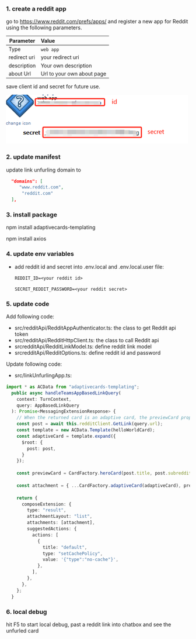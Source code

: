 ### 1. create a reddit app

go to https://www.reddit.com/prefs/apps/ and register a new app for Reddit using the following parameters.

| Parameter        | Value                      |
|------------------|:---------------------------|
| Type       | `web app`                  |
| redirect uri | your redirect uri          |
| description      | Your own description       |
| about Url        | Url to your own about page |

save client id and secret for future use.

![reddit](reddit.png)

### 2. update manifest

update link unfurling domain to 
```json
  "domains": [
     "www.reddit.com",
      "reddit.com"
  ],
```

### 3. install package

npm install adaptivecards-templating

npm install axios

### 4. update env variables

- add reddit id and secret into .env.local and .env.local.user file:
  ```
  REDDIT_ID=<your reddit id>
  ```
  ```
  SECRET_REDDIT_PASSWORD=<your reddit secret>
  ```


### 5. update code
Add following code:
- src/redditApi/RedditAppAuthenticator.ts: the class to get Reddit api token
- src/redditApi/RedditHttpClient.ts: the class to call Reddit api 
- srcredditApi/RedditLinkModel.ts: define reddit link model
- srcredditApi/RedditOptions.ts: define reddit id and password

Update following code:
- src/linkUnfurlingApp.ts:
```ts
import * as ACData from "adaptivecards-templating";
  public async handleTeamsAppBasedLinkQuery(
    context: TurnContext,
    query: AppBasedLinkQuery
  ): Promise<MessagingExtensionResponse> {
    // When the returned card is an adaptive card, the previewCard property of the attachment is required.
    const post = await this.redditClient.GetLink(query.url);
    const template = new ACData.Template(helloWorldCard);
    const adaptiveCard = template.expand({
      $root: {
        post: post,
      }
    });

    const previewCard = CardFactory.heroCard(post.title, post.subreddit, [post.thumbnail]);

    const attachment = { ...CardFactory.adaptiveCard(adaptiveCard), preview: previewCard };

    return {
      composeExtension: {
        type: "result",
        attachmentLayout: "list",
        attachments: [attachment],
        suggestedActions: {
          actions: [
            {
              title: "default",
              type: "setCachePolicy",
              value: '{"type":"no-cache"}',
            },
          ],
        },
      },
    };
  }
  ```


### 6. local debug

hit F5 to start local debug, past a reddit link into chatbox and see the unfurled card